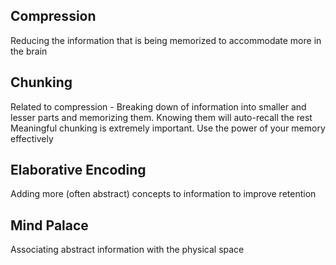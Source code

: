 ## Compression 
Reducing the information that is being memorized to accommodate more in the brain

## Chunking
Related to compression - Breaking down of information into smaller and lesser parts and memorizing them. Knowing them will auto-recall the rest
Meaningful chunking is extremely important. Use the power of your memory effectively

## Elaborative Encoding
Adding more (often abstract) concepts to information to improve retention

## Mind Palace
Associating abstract information with the physical space